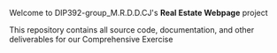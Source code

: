 Welcome to DIP392-group_M.R.D.D.CJ's  **Real Estate Webpage** project 

This repository contains all source code, documentation, and other deliverables for our Comprehensive Exercise
